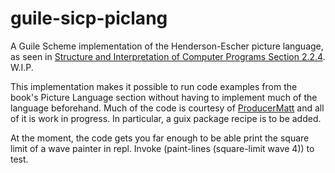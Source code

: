 # guile-sicp-piclang
A Guile Scheme implementation of the Henderson-Escher picture language, as seen
in [Structure and Interpretation of Computer Programs Section
2.2.4](http://sarabander.github.io/sicp/html/2_002e2.xhtml#g_t2_002e2_002e4).
W.I.P.

This implementation makes it possible to run code examples from the book's
Picture Language section without having to implement much of the language
beforehand. Much of the code is courtesy of
[ProducerMatt](https://github.com/ProducerMatt/SICP-solutions) and all of it is
work in progress. In particular, a guix package recipe is to be added.

At the moment, the code gets you far enough to be able print the square limit of
a wave painter in repl. Invoke (paint-lines (square-limit wave 4)) to test.

